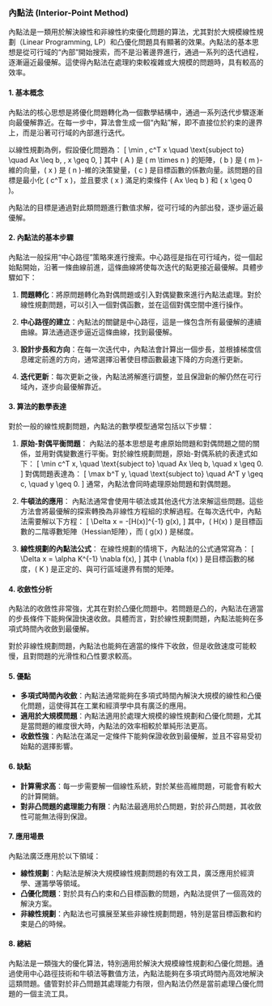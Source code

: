 ### 內點法 (Interior-Point Method)

內點法是一類用於解決線性和非線性約束優化問題的算法，尤其對於大規模線性規劃（Linear Programming, LP）和凸優化問題具有顯著的效果。內點法的基本思想是從可行域的“內部”開始搜索，而不是沿著邊界進行，通過一系列的迭代過程，逐漸逼近最優解。這使得內點法在處理約束較複雜或大規模的問題時，具有較高的效率。

#### 1. **基本概念**

內點法的核心思想是將優化問題轉化為一個數學結構中，通過一系列迭代步驟逐漸向最優解靠近。在每一步中，算法會生成一個“內點”解，即不直接位於約束的邊界上，而是沿著可行域的內部進行迭代。

以線性規劃為例，假設優化問題為：
\[
\min \, c^T x \quad \text{subject to} \quad Ax \leq b, \, x \geq 0,
\]
其中 \( A \) 是 \( m \times n \) 的矩陣，\( b \) 是 \( m \)-維的向量，\( x \) 是 \( n \)-維的決策變量，\( c \) 是目標函數的係數向量。該問題的目標是最小化 \( c^T x \)，並且要求 \( x \) 滿足約束條件 \( Ax \leq b \) 和 \( x \geq 0 \)。

內點法的目標是通過對此類問題進行數值求解，從可行域的內部出發，逐步逼近最優解。

#### 2. **內點法的基本步驟**

內點法一般採用“中心路徑”策略來進行搜索。中心路徑是指在可行域內，從一個起始點開始，沿著一條曲線前進，這條曲線將使每次迭代的點更接近最優解。具體步驟如下：

1. **問題轉化**：將原問題轉化為對偶問題或引入對偶變數來進行內點法處理。對於線性規劃問題，可以引入一個對偶函數，並在這個對偶空間中進行操作。

2. **中心路徑的建立**：內點法的關鍵是中心路徑，這是一條包含所有最優解的連續曲線。算法通過逐步逼近這條曲線，找到最優解。

3. **設計步長和方向**：在每一次迭代中，內點法會計算出一個步長，並根據梯度信息確定前進的方向，通常選擇沿著使目標函數最速下降的方向進行更新。

4. **迭代更新**：每次更新之後，內點法將解進行調整，並且保證新的解仍然在可行域內，逐步向最優解靠近。

#### 3. **算法的數學表達**

對於一般的線性規劃問題，內點法的數學模型通常包括以下步驟：

1. **原始-對偶平衡問題**：
   內點法的基本思想是考慮原始問題和對偶問題之間的關係，並用對偶變數進行平衡。對於線性規劃問題，原始-對偶系統的表達式如下：
   \[
   \min c^T x, \quad \text{subject to} \quad Ax \leq b, \quad x \geq 0.
   \]
   對偶問題表達為：
   \[
   \max b^T y, \quad \text{subject to} \quad A^T y \geq c, \quad y \geq 0.
   \]
   通常，內點法會同時處理原始問題和對偶問題。

2. **牛頓法的應用**：
   內點法通常會使用牛頓法或其他迭代方法來解這些問題。這些方法會將最優解的探索轉換為非線性方程組的求解過程。在每次迭代中，內點法需要解以下方程：
   \[
   \Delta x = -[H(x)]^{-1} g(x),
   \]
   其中，\( H(x) \) 是目標函數的二階導數矩陣（Hessian矩陣），而 \( g(x) \) 是梯度。

3. **線性規劃的內點法公式**：
   在線性規劃的情境下，內點法的公式通常寫為：
   \[
   \Delta x = \alpha K^{-1} \nabla f(x),
   \]
   其中 \( \nabla f(x) \) 是目標函數的梯度，\( K \) 是正定的、與可行區域邊界有關的矩陣。

#### 4. **收斂性分析**

內點法的收斂性非常強，尤其在對於凸優化問題中。若問題是凸的，內點法在適當的步長條件下能夠保證快速收斂。具體而言，對於線性規劃問題，內點法能夠在多項式時間內收斂到最優解。

對於非線性規劃問題，內點法也能夠在適當的條件下收斂，但是收斂速度可能較慢，且對問題的光滑性和凸性要求較高。

#### 5. **優點**

- **多項式時間內收斂**：內點法通常能夠在多項式時間內解決大規模的線性和凸優化問題，這使得其在工業和經濟學中具有廣泛的應用。
- **適用於大規模問題**：內點法適用於處理大規模的線性規劃和凸優化問題，尤其是當問題的維度很大時，內點法的效率相較於單純形法更高。
- **收斂性強**：內點法在滿足一定條件下能夠保證收斂到最優解，並且不容易受初始點的選擇影響。

#### 6. **缺點**

- **計算需求高**：每一步需要解一個線性系統，對於某些高維問題，可能會有較大的計算開銷。
- **對非凸問題的處理能力有限**：內點法最適用於凸問題，對於非凸問題，其收斂性可能無法得到保證。

#### 7. **應用場景**

內點法廣泛應用於以下領域：

- **線性規劃**：內點法是解決大規模線性規劃問題的有效工具，廣泛應用於經濟學、運籌學等領域。
- **凸優化問題**：對於具有凸約束和凸目標函數的問題，內點法提供了一個高效的解決方案。
- **非線性規劃**：內點法也可擴展至某些非線性規劃問題，特別是當目標函數和約束是凸的時候。

#### 8. **總結**

內點法是一類強大的優化算法，特別適用於解決大規模線性規劃和凸優化問題。通過使用中心路徑技術和牛頓法等數值方法，內點法能夠在多項式時間內高效地解決這類問題。儘管對於非凸問題其處理能力有限，但內點法仍然是當前處理凸優化問題的一個主流工具。